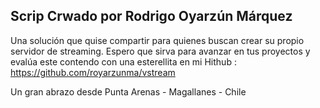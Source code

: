 ## Scrip Crwado por Rodrigo Oyarzún Márquez
Una solución que quise compartir para quienes buscan crear su propio servidor de streaming.
Espero que sirva para avanzar en tus proyectos y evalúa este contendo con una esterellita en 
mi Hithub : https://github.com/royarzunma/vstream

Un gran abrazo desde Punta Arenas - Magallanes - Chile
